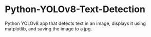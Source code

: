 # Python-YOLOv8-Text-Detection
 Python YOLOv8 app that detects text in an image, displays it using matplotlib, and saving the image to a jpg.
